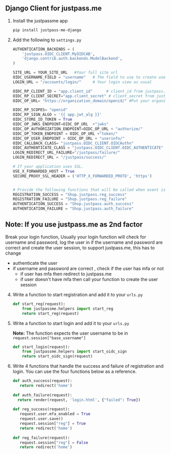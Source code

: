 ## Django Client for justpass.me


1. Install the justpassme app

   ```sh
   pip install justpass-me-django
   ```

2. Add the following to `settings.py`

   ```python
   AUTHENTICATION_BACKENDS = (
       'justpass.OIDC_CLIENT.MyOIDCAB',
       'django.contrib.auth.backends.ModelBackend',
   )

   SITE_URL = YOUR_SITE_URL   #Your full site url
   OIDC_USERNAME_FIELD = "username"   # The field to use to create users on justpass.me
   LOGIN_URL = "/accounts/login/"     # Your login view as usual

   OIDC_RP_CLIENT_ID = "app.client_id"      # client_id from justpass.me
   OIDC_RP_CLIENT_SECRET="app.client_secret" # client_secret from justpass.me
   OIDC_OP_URL= "https://organization_domain/openid/" #Put your organization domain on justpass.me

   OIDC_RP_SCOPES= "openid"
   OIDC_RP_SIGN_ALGO = '{{ app.jwt_alg }}'
   OIDC_STORE_ID_TOKEN = True
   OIDC_OP_JWKS_ENDPOINT=OIDC_OP_URL  +"jwks"
   OIDC_OP_AUTHORIZATION_ENDPOINT=OIDC_OP_URL + "authorize/"
   OIDC_OP_TOKEN_ENDPOINT = OIDC_OP_URL +"token/"
   OIDC_OP_USER_ENDPOINT = OIDC_OP_URL + "userinfo/"
   OIDC_CALLBACK_CLASS= "justpass.OIDC_CLIENT.OIDCAuthn"
   OIDC_AUTHENTICATE_CLASS = "justpass.OIDC_CLIENT.OIDC_AUTHENTICATE"
   LOGIN_REDIRECT_URL_FAILURE="/justpass/failure/"
   LOGIN_REDIRECT_URL = "/justpass/success/"

   # If your application uses SSL.
   USE_X_FORWARDED_HOST = True
   SECURE_PROXY_SSL_HEADER = ('HTTP_X_FORWARDED_PROTO', 'https')


   # Provide the following functions that will be called when event is triggered, check example functions below
   REGISTRATION_SUCCESS = "Shop.justpass.reg_success"
   REGISTRATION_FAILURE = "Shop.justpass.reg_failure"
   AUTHENTICATION_SUCCESS = "Shop.justpass.auth_success"
   AUTHENTICATION_FAILURE = "Shop.justpass.auth_failure"

   ```

## Note:  If you use justpass.me as 2nd factor

Break your login function, Usually your login function will check for username and password, log the user in if the username and password are correct and create the user session, to support justpass.me, this has to change
   
   * authenticate the user
   * if username and password are correct , check if the user has mfa or not
       * if user has mfa then redirect to justpass.me
       * if user doesn't have mfa then call your function to create the user session

4. Write a function to start registration and add it to your `urls.py`

   ```python
   def start_reg(request):
       from justpassme.helpers import start_reg
       return start_reg(request)
   ```

5. Write a function to start login and add it to your `urls.py`

   **Note:** The function expects the user username to be in `request.session["base_username"]`

   ```python
   def start_login(request):
       from justpassme.helpers import start_oidc_sign
       return start_oidc_sign(request)
   ```

6. Write 4 functions that handle the success and failure of registration and login. 
You can use the four functions below as a reference.

   ```python
   def auth_success(request):
      return redirect('home')
         
   def auth_failure(request):
     return render(request, 'login.html', {"failed": True})
         
   def reg_success(request):
      request.user.mfa_enabled = True
      request.user.save()
      request.session["reg"] = True
      return redirect('home')
      
   def reg_failure(request):
      request.session["reg"] = False
      return redirect('home')
   ```
